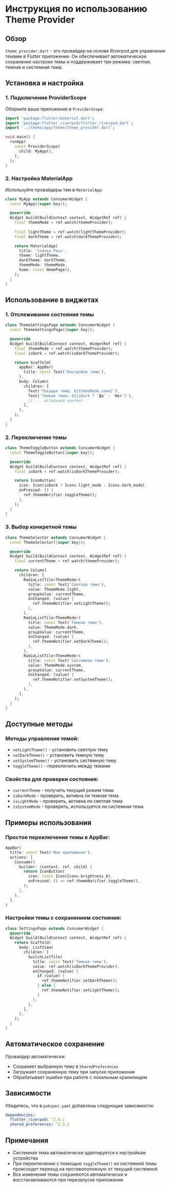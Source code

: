 # Инструкция по использованию Theme Provider

## Обзор
`theme_provider.dart` - это провайдер на основе Riverpod для управления темами в Flutter приложении. Он обеспечивает автоматическое сохранение настроек темы и поддерживает три режима: светлая, темная и системная тема.

## Установка и настройка

### 1. Подключение ProviderScope
Оберните ваше приложение в `ProviderScope`:

```dart
import 'package:flutter/material.dart';
import 'package:flutter_riverpod/flutter_riverpod.dart';
import '../theme/app/theme/theme_provider.dart';

void main() {
  runApp(
    const ProviderScope(
      child: MyApp(),
    ),
  );
}
```

### 2. Настройка MaterialApp
Используйте провайдеры тем в `MaterialApp`:

```dart
class MyApp extends ConsumerWidget {
  const MyApp({super.key});

  @override
  Widget build(BuildContext context, WidgetRef ref) {
    final themeMode = ref.watch(themeProvider);
		
    final lightTheme = ref.watch(lightThemeProvider);
    final darkTheme = ref.watch(darkThemeProvider);

    return MaterialApp(
      title: 'Codexa Pass',
      theme: lightTheme,
      darkTheme: darkTheme,
      themeMode: themeMode,
      home: const HomePage(),
    );
  }
}
```

## Использование в виджетах

### 1. Отслеживание состояния темы

```dart
class ThemeSettingsPage extends ConsumerWidget {
  const ThemeSettingsPage({super.key});

  @override
  Widget build(BuildContext context, WidgetRef ref) {
    final themeMode = ref.watch(themeProvider);
    final isDark = ref.watch(isDarkThemeProvider);

    return Scaffold(
      appBar: AppBar(
        title: const Text('Настройки темы'),
      ),
      body: Column(
        children: [
          Text('Текущая тема: ${themeMode.name}'),
          Text('Темная тема: ${isDark ? 'Да' : 'Нет'}'),
          // ... остальной контент
        ],
      ),
    );
  }
}
```

### 2. Переключение темы

```dart
class ThemeToggleButton extends ConsumerWidget {
  const ThemeToggleButton({super.key});

  @override
  Widget build(BuildContext context, WidgetRef ref) {
    final isDark = ref.watch(isDarkThemeProvider);

    return IconButton(
      icon: Icon(isDark ? Icons.light_mode : Icons.dark_mode),
      onPressed: () {
        ref.themeNotifier.toggleTheme();
      },
    );
  }
}
```

### 3. Выбор конкретной темы

```dart
class ThemeSelector extends ConsumerWidget {
  const ThemeSelector({super.key});

  @override
  Widget build(BuildContext context, WidgetRef ref) {
    final currentTheme = ref.watch(themeProvider);

    return Column(
      children: [
        RadioListTile<ThemeMode>(
          title: const Text('Светлая тема'),
          value: ThemeMode.light,
          groupValue: currentTheme,
          onChanged: (value) {
            ref.themeNotifier.setLightTheme();
          },
        ),
        RadioListTile<ThemeMode>(
          title: const Text('Темная тема'),
          value: ThemeMode.dark,
          groupValue: currentTheme,
          onChanged: (value) {
            ref.themeNotifier.setDarkTheme();
          },
        ),
        RadioListTile<ThemeMode>(
          title: const Text('Системная тема'),
          value: ThemeMode.system,
          groupValue: currentTheme,
          onChanged: (value) {
            ref.themeNotifier.setSystemTheme();
          },
        ),
      ],
    );
  }
}
```

## Доступные методы

### Методы управления темой:
- `setLightTheme()` - установить светлую тему
- `setDarkTheme()` - установить темную тему
- `setSystemTheme()` - установить системную тему
- `toggleTheme()` - переключить между темами

### Свойства для проверки состояния:
- `currentTheme` - получить текущий режим темы
- `isDarkMode` - проверить, активна ли темная тема
- `isLightMode` - проверить, активна ли светлая тема
- `isSystemMode` - проверить, используется ли системная тема

## Примеры использования

### Простое переключение темы в AppBar:
```dart
AppBar(
  title: const Text('Мое приложение'),
  actions: [
    Consumer(
      builder: (context, ref, child) {
        return IconButton(
          icon: const Icon(Icons.brightness_6),
          onPressed: () => ref.themeNotifier.toggleTheme(),
        );
      },
    ),
  ],
)
```

### Настройки темы с сохранением состояния:
```dart
class SettingsPage extends ConsumerWidget {
  @override
  Widget build(BuildContext context, WidgetRef ref) {
    return Scaffold(
      body: ListView(
        children: [
          SwitchListTile(
            title: const Text('Темная тема'),
            value: ref.watch(isDarkThemeProvider),
            onChanged: (value) {
              if (value) {
                ref.themeNotifier.setDarkTheme();
              } else {
                ref.themeNotifier.setLightTheme();
              }
            },
          ),
        ],
      ),
    );
  }
}
```

## Автоматическое сохранение
Провайдер автоматически:
- Сохраняет выбранную тему в `SharedPreferences`
- Загружает сохраненную тему при запуске приложения
- Обрабатывает ошибки при работе с локальным хранилищем

## Зависимости
Убедитесь, что в `pubspec.yaml` добавлены следующие зависимости:
```yaml
dependencies:
  flutter_riverpod: ^2.6.1
  shared_preferences: ^2.3.2
```

## Примечания
- Системная тема автоматически адаптируется к настройкам устройства
- При переключении с помощью `toggleTheme()` из системной темы происходит переход на противоположную от текущей системной
- Все изменения темы сохраняются автоматически и восстанавливаются при перезапуске приложения
